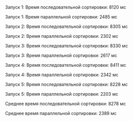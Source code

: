 Запуск 1: Время последовательной сортировки: 8120 мс 

Запуск 1: Время параллельной сортировки: 2485 мс

Запуск 2: Время последовательной сортировки: 8305 мс

Запуск 2: Время параллельной сортировки: 2302 мс

Запуск 3: Время последовательной сортировки: 8330 мс

Запуск 3: Время параллельной сортировки: 2617 мс

Запуск 4: Время последовательной сортировки: 8411 мс

Запуск 4: Время параллельной сортировки: 2342 мс

Запуск 5: Время последовательной сортировки: 8228 мс

Запуск 5: Время параллельной сортировки: 2203 мс

Среднее время последовательной сортировки: 8278 мс

Среднее время параллельной сортировки: 2389 мс